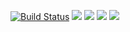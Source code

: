 
[![Build Status](https://travis-ci.org/konstantin1998/project-lvl1-s438.svg?branch=master)](https://travis-ci.org/konstantin1998/project-lvl1-s438)
<a href="https://codeclimate.com/github/konstantin1998/project-lvl1-s438/test_coverage"><img src="https://api.codeclimate.com/v1/badges/33cbec8bbab0e09f0167/test_coverage" /></a>
<a href="https://codeclimate.com/github/konstantin1998/project-lvl1-s438/maintainability"><img src="https://api.codeclimate.com/v1/badges/33cbec8bbab0e09f0167/maintainability" /></a>
<a href="https://asciinema.org/a/qXLp5BE3VoVigrgtUQk006VzO" target="_blank"><img src="https://asciinema.org/a/qXLp5BE3VoVigrgtUQk006VzO.svg" /></a>
<a href="https://asciinema.org/a/eI6tSGsn2qyeGwabErgvPV7Vs" target="_blank"><img src="https://asciinema.org/a/eI6tSGsn2qyeGwabErgvPV7Vs.svg" /></a>
